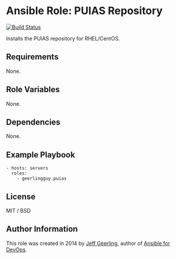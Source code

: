 # Ansible Role: PUIAS Repository

[![Build Status](https://travis-ci.com/geerlingguy/ansible-role-repo-puias.svg?branch=master)](https://travis-ci.com/geerlingguy/ansible-role-repo-puias)

Installs the PUIAS repository for RHEL/CentOS.

## Requirements

None.

## Role Variables

None.

## Dependencies

None.

## Example Playbook

    - hosts: servers
      roles:
        - geerlingguy.puias

## License

MIT / BSD

## Author Information

This role was created in 2014 by [Jeff Geerling](https://www.jeffgeerling.com/), author of [Ansible for DevOps](https://www.ansiblefordevops.com/).
